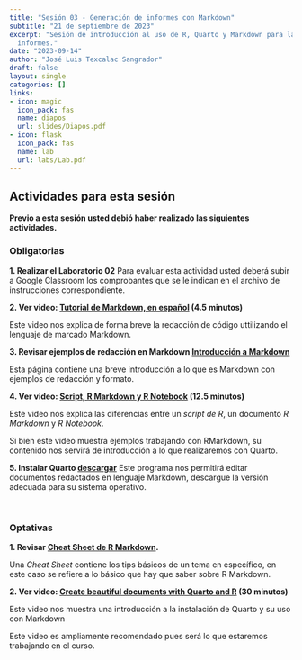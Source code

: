 ```yaml
---
title: "Sesión 03 - Generación de informes con Markdown"
subtitle: "21 de septiembre de 2023"
excerpt: "Sesión de introducción al uso de R, Quarto y Markdown para la generación de 
  informes."
date: "2023-09-14"
author: "José Luis Texcalac Sangrador"
draft: false
layout: single
categories: []
links:
- icon: magic
  icon_pack: fas
  name: diapos
  url: slides/Diapos.pdf
- icon: flask
  icon_pack: fas
  name: lab
  url: labs/Lab.pdf
---
```


## Actividades para esta sesión 

**Previo a esta sesión usted debió haber realizado las siguientes actividades.**


### Obligatorias

**1. Realizar el Laboratorio 02**
Para evaluar esta actividad usted deberá subir a Google Classroom los 
comprobantes que se le indican en el archivo de instrucciones correspondiente.

**2. Ver video: [Tutorial de Markdown, en español](https://youtu.be/TtSWo2nbzAk) (4.5 minutos)**

Este video nos explica de forma breve la redacción de código uttilizando el 
lenguaje de marcado Markdown.

**3. Revisar ejemplos de redacción en Markdown [Introducción a Markdown](https://programminghistorian.org/es/lecciones/introduccion-a-markdown)**

Esta página contiene una breve introducción a lo que es Markdown con ejemplos de redacción y formato.

**4. Ver video: [Script, R Markdown y R Notebook](https://youtu.be/y7JPGlw6dJg) (12.5 minutos)**

Este video nos explica las diferencias entre un *script de R*, un documento 
*R Markdown* y *R Notebook*.  

Si bien este video muestra ejemplos trabajando con RMarkdown, su contenido nos servirá de introducción a lo que realizaremos con Quarto.

**5. Instalar Quarto [descargar](https://quarto.org/docs/get-started/)**
Este programa nos permitirá editar documentos redactados en lenguaje Markdown, descargue la versión adecuada para su sistema operativo.

&nbsp;

### Optativas

**1. Revisar [Cheat Sheet de R Markdown](https://www.rstudio.com/wp-content/uploads/2015/02/rmarkdown-cheatsheet.pdf).**

Una *Cheat Sheet* contiene los tips básicos de un tema en específico, en este 
caso se refiere a lo básico que hay que saber sobre R Markdown.

**2. Ver video: [Create beautiful documents with Quarto and R](https://youtu.be/y5VcxMOnj3M) (30 minutos)**

Este video nos muestra una introducción a la instalación de Quarto y su uso con Markdown

Este video es ampliamente recomendado pues será lo que estaremos trabajando en el curso.

&nbsp;

